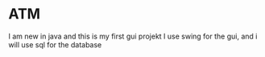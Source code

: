 # ATM
I am new in java and this is my first gui projekt
I use swing for the gui, and i will use sql for the database
